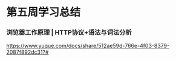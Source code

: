 # 第五周学习总结
### 浏览器工作原理 | HTTP协议+语法与词法分析
https://www.yuque.com/docs/share/512ae59d-766e-4f03-8379-2087f892dc31?#